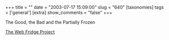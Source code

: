 +++
title = ""
date = "2003-07-17 15:09:00"
slug = "640"
[taxonomies]
tags = ['general']
[extra]
show_comments = "false"
+++

The Good, the Bad and the Partially Frozen

[The Web Fridge Project](http://webfridgeproject.blogspot.com/)
